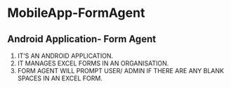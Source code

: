 # MobileApp-FormAgent
## Android Application- Form Agent
1. IT’S AN ANDROID APPLICATION.
2. IT MANAGES EXCEL FORMS IN AN ORGANISATION.
3. FORM AGENT WILL PROMPT USER/ ADMIN IF THERE ARE ANY BLANK SPACES IN AN EXCEL FORM.

